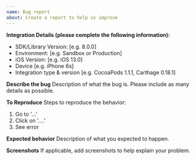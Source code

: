 ```yaml
---
name: Bug report
about: Create a report to help us improve
---
```


<!-- Only open an issue here if you think you've found an issue with our SDK. If you need help troubleshooting your integration, reach out to Braintree Support at https://help.braintreepayments.com. -->

**Integration Details (please complete the following information):**
 - SDK/Library Version: [e.g. 8.0.0]
 - Environment: [e.g. Sandbox or Production]
 - iOS Version: [e.g. iOS 13.0]
 - Device [e.g. iPhone 6s]
 - Integration type & version [e.g. CocoaPods 1.1.1, Carthage 0.18.1]

**Describe the bug**
Description of what the bug is. Please include as many details as possible.

**To Reproduce**
Steps to reproduce the behavior:
1. Go to '...'
2. Click on '....'
3. See error

**Expected behavior**
Description of what you expected to happen.

**Screenshots**
If applicable, add screenshots to help explain your problem.
<!-- Do not reveal sensitive data. ex: credit card numbers & customer credentials -->

<!-- NOTE: Please do not open an issue for translation requests for new languages. We support the same languages that are supported by PayPal, and have a dedicated localization team to provide translations. 

If there is an error in a specific translation, you may open an issue here and we will escalate it to our localization team. -->
